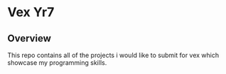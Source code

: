 # Vex Yr7
## Overview
This repo contains all of the projects i would like to submit for vex which showcase my programming skills. 
